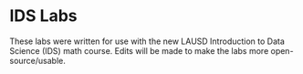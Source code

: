 # IDS Labs

These labs were written for use with the new LAUSD Introduction to Data Science (IDS) math course. Edits will be made to make the labs more open-source/usable.